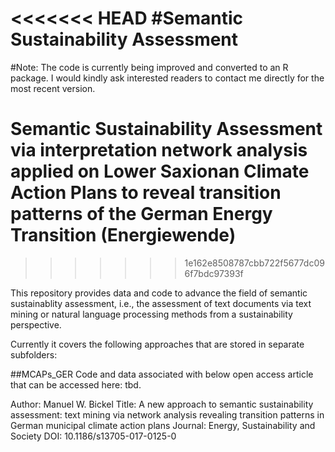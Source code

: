<<<<<<< HEAD
#Semantic Sustainability Assessment
=======
#Note: The code is currently being improved and converted to an R package. I would kindly ask interested readers to contact me directly for the most recent version.

# Semantic Sustainability Assessment via interpretation network analysis applied on Lower Saxionan Climate Action Plans to reveal transition patterns of the German Energy Transition (Energiewende) 
>>>>>>> 1e162e8508787cbb722f5677dc096f7bdc97393f

This repository provides data and code to advance the field of semantic sustainablity assessment, i.e., the assessment of text documents via text mining or natural language processing methods from a sustainability perspective.

Currently it covers the following approaches that are stored in separate subfolders:

##MCAPs_GER
Code and data associated with below open access article that can be accessed here: tbd.

Author: Manuel W. Bickel
Title: A new approach to semantic sustainability assessment: text mining via network analysis revealing transition patterns in German municipal climate action plans
Journal: Energy, Sustainability and Society
DOI: 10.1186/s13705-017-0125-0


